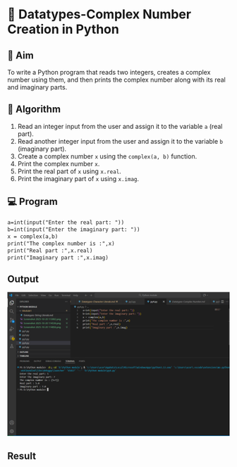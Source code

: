# 🧮 Datatypes-Complex Number Creation in Python

## 🎯 Aim
To write a Python program that reads two integers, creates a complex number using them, and then prints the complex number along with its real and imaginary parts.

## 🧠 Algorithm
1. Read an integer input from the user and assign it to the variable `a` (real part).
2. Read another integer input from the user and assign it to the variable `b` (imaginary part).
3. Create a complex number `x` using the `complex(a, b)` function.
4. Print the complex number `x`.
5. Print the real part of `x` using `x.real`.
6. Print the imaginary part of `x` using `x.imag`.

## 💻 Program
```
a=int(input("Enter the real part: "))
b=int(input("Enter the imaginary part: "))
x = complex(a,b)
print("The complex number is :",x)
print("Real part :",x.real)
print("Imaginary part :",x.imag)
```

## Output
![alt text](<Screenshot 2025-10-20 115957.png>)

## Result
